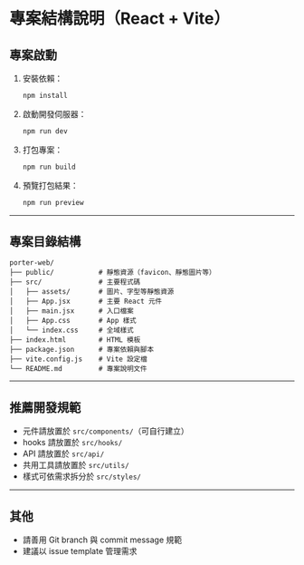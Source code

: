 # 專案結構說明（React + Vite）

## 專案啟動

1. 安裝依賴：
   ```bash
   npm install
   ```
2. 啟動開發伺服器：
   ```bash
   npm run dev
   ```
3. 打包專案：
   ```bash
   npm run build
   ```
4. 預覽打包結果：
   ```bash
   npm run preview
   ```

---

## 專案目錄結構

```
porter-web/
├── public/           # 靜態資源（favicon、靜態圖片等）
├── src/              # 主要程式碼
│   ├── assets/       # 圖片、字型等靜態資源
│   ├── App.jsx       # 主要 React 元件
│   ├── main.jsx      # 入口檔案
│   ├── App.css       # App 樣式
│   └── index.css     # 全域樣式
├── index.html        # HTML 模板
├── package.json      # 專案依賴與腳本
├── vite.config.js    # Vite 設定檔
└── README.md         # 專案說明文件
```

---

## 推薦開發規範
- 元件請放置於 `src/components/`（可自行建立）
- hooks 請放置於 `src/hooks/`
- API 請放置於 `src/api/`
- 共用工具請放置於 `src/utils/`
- 樣式可依需求拆分於 `src/styles/`

---

## 其他
- 請善用 Git branch 與 commit message 規範
- 建議以 issue template 管理需求
